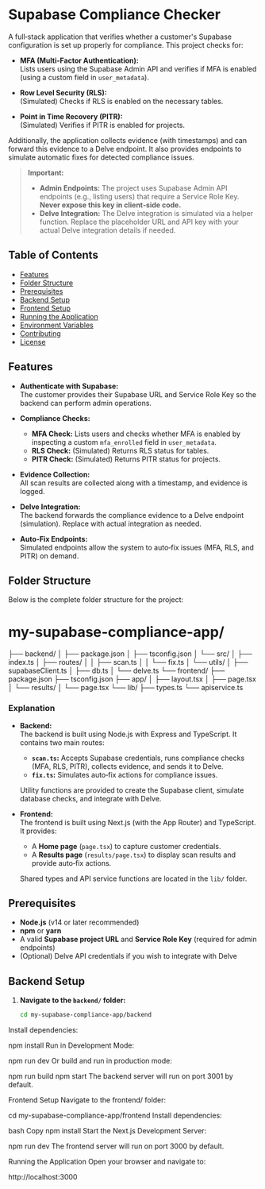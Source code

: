 # Supabase Compliance Checker

A full‑stack application that verifies whether a customer's Supabase configuration is set up properly for compliance. This project checks for:

- **MFA (Multi-Factor Authentication):**  
  Lists users using the Supabase Admin API and verifies if MFA is enabled (using a custom field in `user_metadata`).

- **Row Level Security (RLS):**  
  (Simulated) Checks if RLS is enabled on the necessary tables.

- **Point in Time Recovery (PITR):**  
  (Simulated) Verifies if PITR is enabled for projects.

Additionally, the application collects evidence (with timestamps) and can forward this evidence to a Delve endpoint. It also provides endpoints to simulate automatic fixes for detected compliance issues.

> **Important:**  
> - **Admin Endpoints:** The project uses Supabase Admin API endpoints (e.g., listing users) that require a Service Role Key. **Never expose this key in client‑side code.**  
> - **Delve Integration:** The Delve integration is simulated via a helper function. Replace the placeholder URL and API key with your actual Delve integration details if needed.

## Table of Contents

- [Features](#features)
- [Folder Structure](#folder-structure)
- [Prerequisites](#prerequisites)
- [Backend Setup](#backend-setup)
- [Frontend Setup](#frontend-setup)
- [Running the Application](#running-the-application)
- [Environment Variables](#environment-variables)
- [Contributing](#contributing)
- [License](#license)

## Features

- **Authenticate with Supabase:**  
  The customer provides their Supabase URL and Service Role Key so the backend can perform admin operations.

- **Compliance Checks:**  
  - **MFA Check:** Lists users and checks whether MFA is enabled by inspecting a custom `mfa_enrolled` field in `user_metadata`.  
  - **RLS Check:** (Simulated) Returns RLS status for tables.  
  - **PITR Check:** (Simulated) Returns PITR status for projects.

- **Evidence Collection:**  
  All scan results are collected along with a timestamp, and evidence is logged.

- **Delve Integration:**  
  The backend forwards the compliance evidence to a Delve endpoint (simulation). Replace with actual integration as needed.

- **Auto‑Fix Endpoints:**  
  Simulated endpoints allow the system to auto‑fix issues (MFA, RLS, and PITR) on demand.

## Folder Structure

Below is the complete folder structure for the project:

# my-supabase-compliance-app/
├── backend/
│   ├── package.json
│   ├── tsconfig.json
│   └── src/
│       ├── index.ts
│       ├── routes/
│       │   ├── scan.ts
│       │   └── fix.ts
│       └── utils/
│           ├── supabaseClient.ts
│           ├── db.ts
│           └── delve.ts
└── frontend/
    ├── package.json
    ├── tsconfig.json
    ├── app/
    │   ├── layout.tsx
    │   ├── page.tsx
    │   └── results/
    │       └── page.tsx
    └── lib/
        ├── types.ts
        └── apiservice.ts


### Explanation

- **Backend:**  
  The backend is built using Node.js with Express and TypeScript. It contains two main routes:
  - **`scan.ts`:** Accepts Supabase credentials, runs compliance checks (MFA, RLS, PITR), collects evidence, and sends it to Delve.
  - **`fix.ts`:** Simulates auto‑fix actions for compliance issues.
  
  Utility functions are provided to create the Supabase client, simulate database checks, and integrate with Delve.

- **Frontend:**  
  The frontend is built using Next.js (with the App Router) and TypeScript. It provides:
  - A **Home page** (`page.tsx`) to capture customer credentials.
  - A **Results page** (`results/page.tsx`) to display scan results and provide auto‑fix actions.
  
  Shared types and API service functions are located in the `lib/` folder.

## Prerequisites

- **Node.js** (v14 or later recommended)
- **npm** or **yarn**
- A valid **Supabase project URL** and **Service Role Key** (required for admin endpoints)
- (Optional) Delve API credentials if you wish to integrate with Delve

## Backend Setup

1. **Navigate to the `backend/` folder:**

   ```bash
   cd my-supabase-compliance-app/backend
Install dependencies:

npm install
Run in Development Mode:

npm run dev
Or build and run in production mode:


npm run build
npm start
The backend server will run on port 3001 by default.

Frontend Setup
Navigate to the frontend/ folder:


cd my-supabase-compliance-app/frontend
Install dependencies:

bash
Copy
npm install
Start the Next.js Development Server:


npm run dev
The frontend server will run on port 3000 by default.

Running the Application
Open your browser and navigate to:

http://localhost:3000
